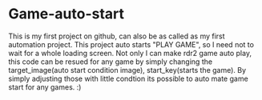 # Game-auto-start
This is my first project on github, can also be as called as my first automation project. This project auto starts "PLAY GAME", so I need not to wait for a whole loading screen. Not only I can make rdr2 game auto play, this code can be resued for any game by simply changing the target_image(auto start condition image), start_key(starts the game). By simply adjusting those with little condtion its possible to auto mate game start for any games. :)
